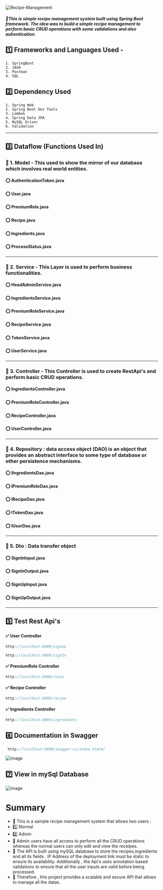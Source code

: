    ![Recipe-Management](https://github.com/Sowndarya9920/Recipe_Management_System/assets/112794922/0bf49c3b-4d8f-4ee7-850d-377bd20f5af2)
   
   ##### 🔸This is simple recipe management system built using Spring Boot framework. The idea was to build  a simple recipe management to perform basic CRUD operations                  with some validations and also auhentication.
## :one: Frameworks and Languages Used -
    1. SpringBoot
    2. JAVA
    3. Postman
    4. SQL
    
## :two: Dependency Used
    1. Spring Web
    2. Spring Boot Dev Tools
    3. Lombok
    4. Spring Data JPA
    5. MySQL Driver
    6. Validation
-----------------------------------------------------------------------------------------------------------------------------------------------------------------------
## :three: Dataflow (Functions Used In)
### :white_flower: 1. Model - This used to show the mirror of our database which involves real world entities.
#### :o: AuthenticationToken.java
#### :o: User.java
#### :o: PremiumRole.java
#### :o: Recipe.java
#### :o: Ingredients.java
#### :o: ProcessStatus.java

-----------------------------------------------------------------------------------------------------------------------------------------------------------------------

### :white_flower: 2. Service - This Layer is used to perform business functionalities.
#### :o: HeadAdminService.java
#### :o: IngredientsService.java
#### :o: PremiumRoleService.java
#### :o: RecipeService.java
#### :o: TokenService.java
#### :o: UserService.java


----------------------------------------------------------------------------------------------------------------------------------------------------

### :white_flower: 3. Controller - This Controller is used to create RestApi's and perform basic CRUD operations.
#### :o: IngredientsController.java
#### :o: PremiumRoleController.java
#### :o: RecipeController.java
#### :o: UserController.java

-----------------------------------------------------------------------------------------------------------------------------------------------------------------------
### :white_flower: 4. Repository : data access object (DAO) is an object that provides an abstract interface to some type of database or other persistence mechanisms.
#### :o: IIngredientsDao.java
#### :o: IPremiumRoleDao.java
#### :o: IRecipeDao.java
#### :o: ITokenDao.java
#### :o: IUserDao.java

-------------------------------------------------------------------------------------------------------------------------------------------------------
### :white_flower: 5. Dto : Data transfer object
#### :o: SignInInput.java
#### :o: SignInOutput.java
#### :o: SignUpInput.java
#### :o: SignUpOutput.java
-------------------------------------------------------------------------------------------------------------------------------------------------------
## :five: Test Rest Api's
#### :white_check_mark: User Controller
```java
http://localhost:8080/signUp
```

```java
http://localhost:8080/signIn
```

#### :white_check_mark: PremiumRole Controller
```java
http://localhost:8080/roles
```

#### :white_check_mark: Recipe Controller
```java
http://localhost:8080/recipe
```

#### :white_check_mark: Ingredients Controller
```java
http://localhost:8080/ingredients
```

## :six: Documentation in Swagger
```java
 http://localhost:8080/swagger-ui/index.html#/
```
![image](https://github.com/Sowndarya9920/Recipe_Management_System/assets/112794922/29532ed4-f71d-44d2-b4bd-b38f75c68641)


## :seven: View in mySql Database

![image](https://github.com/Sowndarya9920/Recipe_Management_System/assets/112794922/3e6f6f82-002c-4846-8146-672facd32099)



#  Summary
- :small_orange_diamond:  This is a sample recipe management system that allows two users :
- :one: Normal
- :two: Admin
- :small_orange_diamond: Admin users have all access to perform all the CRUD operations whereas the normal users can only edit and view the receipes.
-  :small_orange_diamond: The API is built using mySQL database to store the recipes,ingredients and all its fields . IP Address of the deployment link must be static to ensure its availability. Additionally , the Api's uses annotation based validations to ensure that all the user inputs are valid before being processed.
-  :small_orange_diamond: Therefore , this project provides a scalable and secure API that allows to manage all the datas.

